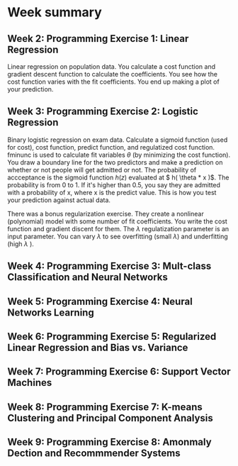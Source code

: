 # Week summary


## Week 2: Programming Exercise 1: Linear Regression

Linear regression on population data. You calculate a cost function and gradient descent function to calculate the coefficients. You see how the cost function varies with the fit coefficients. You end up making a plot of your prediction.

## Week 3: Programming Exercise 2: Logistic Regression

Binary logistic regression on exam data. Calculate a sigmoid function (used for cost), cost function, predict function, and regulatized cost function. fminunc is used to calculate fit variables $\theta$ (by minimizing the cost function). You draw a boundary line for the two predictors and make a prediction on whether or not people will get admitted or not. The probability of accceptance is the sigmoid function $h(z)$ evaluated at $ h( \theta * x )$. The probability is from 0 to 1. If it's higher than 0.5, you say they are admitted with a probability of x, where x is the predict value. This is how you test your prediction against actual data.

There was a bonus regularization exercise. They create a nonlinear (polynomial) model with some number of fit coefficients. You write the cost function and gradient discent for them. The $\lambda$ regulatization parameter is an input parameter. You can vary $\lambda$ to see overfitting (small $\lambda$) and underfitting (high $\lambda$ ).

## Week 4: Programming Exercise 3: Mult-class Classification and Neural Networks

## Week 5: Programming Exercise 4: Neural Networks Learning

## Week 6: Programming Exercise 5: Regularized Linear Regression and Bias vs. Variance

## Week 7: Programming Exercise 6: Support Vector Machines

## Week 8: Programming Exercise 7: K-means Clustering and Principal Component Analysis

## Week 9: Programming Exercise 8: Amonmaly Dection and Recommmender Systems


